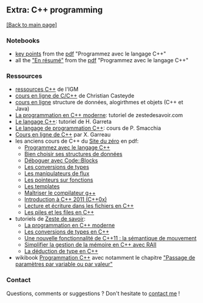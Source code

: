 ## Extra: C++ programming

[[Back to main page]](../index.md)

### Notebooks
- [key points](notebooks/cpp_summary_notebook.ipynb) from the [pdf](http://user.oc-static.com/pdf/11406-programmez-avec-le-langage-c.pdf) "Programmez avec le langage C++"
- all the ["En résumé"](notebooks/cpp_en_resume_notebook.ipynb) from the [pdf](http://user.oc-static.com/pdf/11406-programmez-avec-le-langage-c.pdf) "Programmez avec le langage C++"


### Ressources

- [ressources C++](http://www-igm.univ-mlv.fr/~dr/C_CPP_index.html) de l'IGM 
- [cours en ligne de C/C++](http://casteyde.christian.free.fr/cpp/cours/online/book1.html) de Christian Casteyde
- [cours en ligne](https://emse.fr/~boissier/enseignement/c/LATEX-WWW/SEMESTER-II/COURS-CPP/) structure de données, alogirthmes et objets (C++ et Java) 
- [La programmation en C++ moderne](cpp/la-programmation-en-c-moderne.pdf): tutoriel de zestedesavoir.com
- [Le langage C++](cpp/polyCpp_garreta): tutoriel de H. Garreta
- [Le langage de programmation C++](cpp/CPP_Cours_smacchia): cours de P. Smacchia
- [Cours en ligne de C++](http://www.xgarreau.org/aide/devel/cpp) par X. Garreau
- les anciens cours de C++ du [Site du zéro](https://openclassrooms.com/fr/old-courses-pdf) en pdf:
  - [Programmez avec le langage C++](http://user.oc-static.com/pdf/11406-programmez-avec-le-langage-c.pdf)
  - [Bien choisir ses structures de données](http://user.oc-static.com/pdf/624658-c-bien-choisir-ses-structures-de-donnees.pdf)
  - [Déboguer avec Code::Blocks](http://user.oc-static.com/pdf/544477-c-deboguer-avec-code-blocks.pdf)
  - [Les conversions de types](http://user.oc-static.com/pdf/100540-c-les-conversions-de-types.pdf)
  - [Les manipulateurs de flux](http://user.oc-static.com/pdf/31034-c-les-manipulateurs-de-flux.pdf)
  - [Les pointeurs sur fonctions](http://user.oc-static.com/pdf/178617-c-les-pointeurs-sur-fonctions.pdf)
  - [Les templates](http://user.oc-static.com/pdf/36523-c-les-templates.pdf)
  - [Maîtriser le compilateur g++](http://user.oc-static.com/pdf/499712-c-maitriser-le-compilateur-g.pdf)
  - [Introduction à C++ 2011 (C++0x)](http://user.oc-static.com/pdf/497647-introduction-a-c-2011-c-0x.pdf)
  - [Lecture et écriture dans les fichiers en C++](http://user.oc-static.com/pdf/36367-lecture-et-ecriture-dans-les-fichiers-en-c.pdf)
  - [Les piles et les files en C++](http://user.oc-static.com/pdf/33398-les-piles-et-les-files-en-c.pdf)
- tutoriels de [Zeste de savoir](http://zestedesavoir.com):
  - [La programmation en C++ moderne](https://zestedesavoir.com/tutoriels/822/la-programmation-en-c-moderne/)
  - [Les conversions de types en C++](https://zestedesavoir.com/tutoriels/553/les-conversions-de-types-en-c/)
  - [Une nouvelle fonctionnalité de C++11 : la sémantique de mouvement](https://zestedesavoir.com/tutoriels/496/une-nouvelle-fonctionnalite-de-c-11-la-semantique-de-mouvement/)
  - [Simplifier la gestion de la mémoire en C++ avec RAII](https://zestedesavoir.com/tutoriels/460/simplifier-la-gestion-de-la-memoire-en-c-avec-raii/)
  - [La déduction de type en C++](https://zestedesavoir.com/tutoriels/474/la-deduction-de-type-en-c/)
- wikibook [Programmation C++](https://fr.wikibooks.org/wiki/Programmation_C-C%2B%2B) avec notamment le chapitre ["Passage de paramètres par variable ou par valeur"](https://fr.wikibooks.org/wiki/Programmation_C-C%2B%2B/Passage_de_param%C3%A8tres_par_variable_ou_par_valeur)


### Contact
Questions, comments or suggestions ? Don't hesitate to [contact me](mailto:zufferey.marie@bluewin.ch) !

<!--### Off-topic advertising
Last but most importantly, support the [GRAAL](http://graal-defenseanimale.org) !
-->

